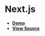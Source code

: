 # Next.js

- [**Demo**](https://with-next.plaiceholder.co)
- [**View Source**](https://github.com/joe-bell/plaiceholder/tree/main/examples/next)
